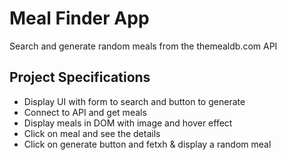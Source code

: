 # Meal Finder App
Search and generate random meals from the themealdb.com API

## Project Specifications
+ Display UI with form to search and button to generate
+ Connect to API and get meals
+ Display meals in DOM with image and hover effect
+ Click on meal and see the details
+ Click on generate button and fetxh & display a random meal
